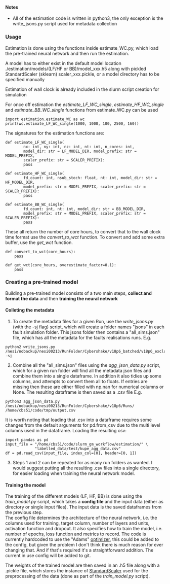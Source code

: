 #### Notes
- All of the estimation code is written in python3, the only exception is the 
write_jsons.py script used for metadata collection

### Usage
Estimation is done using the functions inside estimate_WC.py, which load the 
pre-trained neural network and then run the estimation.  
  
A model has to either exist in the  default model 
location ./estimation/models/(LF/HF or BB)/model_xxx.h5 along with 
pickled StandardScaler (sklearn) scaler_xxx.pickle, 
or a model directory has to be specified manually

Estimation of wall clock is already included in the 
slurm script creation for simulation  
  
For once off estimation the *estimate_LF_WC_single*, *estimate_HF_WC_single* 
and *estimate_BB_WC_single* functions from estimate_WC.py can be used  
```
import estimation.estimate_WC as wc
print(wc.estimate_LF_WC_single(1000, 1000, 100, 2500, 160))
```

The signatures for the estimation functions are:

```
def estimate_LF_WC_single(
        nx: int, ny: int, nz: int, nt: int, n_cores: int,
        model_dir: str = LF_MODEL_DIR, model_prefix: str = MODEL_PREFIX,
        scaler_prefix: str = SCALER_PREFIX):
        pass
        
def estimate_HF_WC_single(
        fd_count: int, nsub_stoch: float, nt: int, model_dir: str = HF_MODEL_DIR,
        model_prefix: str = MODEL_PREFIX, scaler_prefix: str = SCALER_PREFIX):
        pass
        
def estimate_BB_WC_single(
        fd_count: int, nt: int, model_dir: str = BB_MODEL_DIR,
        model_prefix: str = MODEL_PREFIX, scaler_prefix: str = SCALER_PREFIX):
        pass
```

These all return the number of core hours, to convert that to the wall clock 
time format use the *convert_to_wct* function. To convert and add some extra buffer,
use the *get_wct* function.

```
def convert_to_wct(core_hours):
    pass
    
def get_wct(core_hours, overestimate_factor=0.1):
    pass
``` 


### Creating a pre-trained model
Building a pre-trained model consists of a two main steps, 
**collect and format the data** and then **training the neural network**

#### Colleting the metadata
1) To create the metadata files for a given Run, use the *write_jsons.py* (with the -sj flag) script,
which will create a folder names "jsons" in each fault simulation folder. This jsons folder
then contains a "all_sims.json" file, which has all the metadata for the faults realisations runs.
E.g.
```
python2 write_jsons.py /nesi/nobackup/nesi00213/RunFolder/Cybershake/v18p6_batched/v18p6_exclude_1k_batch_2/Runs/ -sj
```

2) Combine all the "all_sims.json" files using the *agg_json_data.py* script, which for a given run
folder will find all the metadata json files and combine them into a single dataframe. In addition
it also tidies up some columns, and attempts to convert them all to floats. If entries are missing 
then these are either filled with np.nan for numerical columns or None.
The resulting dataframe is then saved as a .csv file
E.g.
```
python3 agg_json_data.py /nesi/nobackup/nesi00213/RunFolder/Cybershake/v18p6/Runs/ /home/cbs51/code/tmp/output.csv
```

It is worth noting that loading that .csv into a dataframe requires some changes from the default arguments
for pd.from_csv due to the multi level columns used in the dataframe.
Loading the resulting csv:
```
import pandas as pd
input_file = "/home/cbs51/code/slurm_gm_workflow/estimation/" \
             "labelled_data/test/kupe_agg_data.csv"
df = pd.read_csv(input_file, index_col=[0], header=[0, 1])
```

3) Steps 1 and 2 can be repeated for as many run folders as wanted. I would suggest putting all the resulting 
.csv files into a single directory, for easier loading when training the neural network model.

#### Training the model

The training of the different models (LF, HF, BB) is done using the *train_model.py* script, which takes a
**config file** and the input data (either as directory or single input files). 
The input data is the saved dataframes from the previous step.   
The config file determines the architecture of the neural network, i.e. the columns used for training, target column, number of layers and units, activation function and dropout. 
It also specifies how to train the model, i.e. number of epochs, loss function and metrics to record. 
The code is currently hardcoded to use the "Adams" [optimizer](https://keras.io/optimizers/), 
this could be added to the config, but given the problem I don't think there is much reason 
for ever changing that. And if that's required it's a straightforward addition.
The current in use config will be added to git. 

The weights of the trained model are then saved in an .h5 file along with a .pickle file,
which stores the instance of [StandardScaler](https://scikit-learn.org/stable/modules/generated/sklearn.preprocessing.StandardScaler.html)
used for the preprocessing of the data (done as part of the *train_model.py* script). 



    
